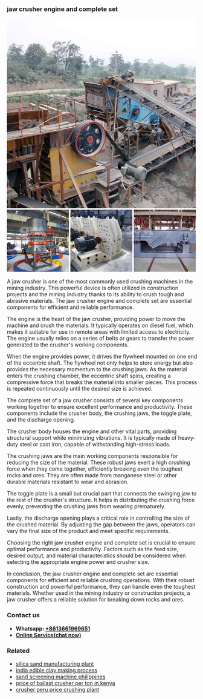<h3>jaw crusher engine and complete set</h3><img src='1706773294.jpg' alt=''><p>A jaw crusher is one of the most commonly used crushing machines in the mining industry. This powerful device is often utilized in construction projects and the mining industry thanks to its ability to crush tough and abrasive materials. The jaw crusher engine and complete set are essential components for efficient and reliable performance.</p><p>The engine is the heart of the jaw crusher, providing power to move the machine and crush the materials. It typically operates on diesel fuel, which makes it suitable for use in remote areas with limited access to electricity. The engine usually relies on a series of belts or gears to transfer the power generated to the crusher's working components.</p><p>When the engine provides power, it drives the flywheel mounted on one end of the eccentric shaft. The flywheel not only helps to store energy but also provides the necessary momentum to the crushing jaws. As the material enters the crushing chamber, the eccentric shaft spins, creating a compressive force that breaks the material into smaller pieces. This process is repeated continuously until the desired size is achieved.</p><p>The complete set of a jaw crusher consists of several key components working together to ensure excellent performance and productivity. These components include the crusher body, the crushing jaws, the toggle plate, and the discharge opening.</p><p>The crusher body houses the engine and other vital parts, providing structural support while minimizing vibrations. It is typically made of heavy-duty steel or cast iron, capable of withstanding high-stress loads.</p><p>The crushing jaws are the main working components responsible for reducing the size of the material. These robust jaws exert a high crushing force when they come together, efficiently breaking even the toughest rocks and ores. They are often made from manganese steel or other durable materials resistant to wear and abrasion.</p><p>The toggle plate is a small but crucial part that connects the swinging jaw to the rest of the crusher's structure. It helps in distributing the crushing force evenly, preventing the crushing jaws from wearing prematurely.</p><p>Lastly, the discharge opening plays a critical role in controlling the size of the crushed material. By adjusting the gap between the jaws, operators can vary the final size of the product and meet specific requirements.</p><p>Choosing the right jaw crusher engine and complete set is crucial to ensure optimal performance and productivity. Factors such as the feed size, desired output, and material characteristics should be considered when selecting the appropriate engine power and crusher size.</p><p>In conclusion, the jaw crusher engine and complete set are essential components for efficient and reliable crushing operations. With their robust construction and powerful performance, they can handle even the toughest materials. Whether used in the mining industry or construction projects, a jaw crusher offers a reliable solution for breaking down rocks and ores.</p><h3>Contact us</h3><ul><li><strong>Whatsapp:&nbsp;<a href="https://wa.me/8613661969651">+8613661969651</a></strong></li><li><a href="https://swt.shibang-china.com/?git&amp;zhl&amp;jaw crusher engine and complete set"><strong>Online Service(chat now)</strong></a></li></ul><h3>Related</h3><ul><li><a href='silica sand manufacturing plant.md'>silica sand manufacturing plant</a></li><li><a href='india edible clay making process.md'>india edible clay making process</a></li><li><a href='sand screening machine philippines.md'>sand screening machine philippines</a></li><li><a href='price of ballast crusher per ton in kenya.md'>price of ballast crusher per ton in kenya</a></li><li><a href='crusher peru price crushing plant.md'>crusher peru price crushing plant</a></li></ul>